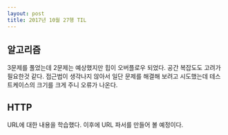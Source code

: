 ```yaml
---
layout: post
title: 2017년 10월 27행 TIL
---
```


## 알고리즘
3문제를 풀었는데 2문제는 예상했지만 힙이 오버플로우 되었다. 공간 복잡도도 고려가 필요한것 같다. 접근법이 생각나지 않아서 일단 문제를 해결해 보려고 시도했는데 테스트케이스의 크기를 크게 주니 오류가 나온다.

## HTTP
URL에 대한 내용을 학습했다. 이후에 URL 파서를 만들어 볼 예정이다.
